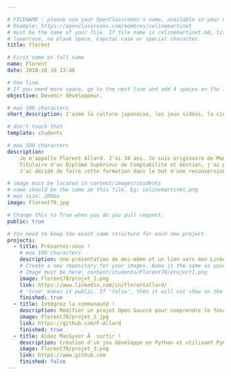 ```yaml
---

# FILENAME : please use your OpenClassrooms's name, available in your url.
# Example: https://openclassrooms.com/membres/celinemartinet
# must be the name of your file. If file name is celinemartinet.md, title is celinemartinet.
# lowercase, no blank space, Capital case or special character.
title: florent

# First name or full name
name: Florent
date: 2018-10-18 13:48

# One line.
# If you need more space, go to the next line and add 4 spaces on the left, as in 'description'.
objective: Devenir développeur.

# max 100 characters
short_description: J'aime la culture japonaise, les jeux vidéos, le cinéma et la musique (le métal et les ost).

# don't touch that
template: students

# max 500 characters
description:
    Je m'appelle Florent Allard. J'ai 34 ans. Je suis originaire de Montigny le Bretonneux près de Versailles. 
    Titulaire d'un Diplôme Supérieur de Comptabilité et Gestion, j'ai pratiqué la comptabilité pendant 16 ans dans divers secteurs d'activités.
    J'ai décidé de faire cette formation dans le but d'une reconversion professionnelle. Le métier de comptable étant voué à disparaitre avec les progrès de l'intelligence artificielle.

# image must be located in content/images/students
# name should be the same as this file. Eg: celinemartinet.png
# max size: 200ko
image: Florent78.jpg

# Change this to True when you do you pull request.
public: true

# You need to keep the exact same structure for each new project.
projects:
  - title: Présentez-vous !
    # max 100 characters
    description: Une présentation de moi-même et un lien vers mon LinkedIn.
    # Create a new repository for your images. Name it the same as your nickname and profile picture.
    # Image must be here: content/students/Florent78/project1.png
    image: Florent78/projet_1.png
    link: https://www.linkedin.com/in/florentallard/
    # 'true' makes it public. If 'false', then it will not show on the website.
    finished: true
  - title: Intégrez la communauté !
    description: Modifier un projet Open Source pour comprendre le fonctionnement de Git, de Github et des pull requests.
    image: Florent78/projet_2.jpg
    link: https://github.com/F-Allard
    finished: true
  - title: Aidez MacGyver Ã  sortir !
    description: Création d'un jeu développé en Python et utilisant PyGame.
    image: Florent78/projet_3.png
    link: https://www.github.com
    finished: false
---
```

